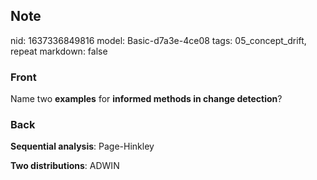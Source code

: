## Note
nid: 1637336849816
model: Basic-d7a3e-4ce08
tags: 05_concept_drift, repeat
markdown: false

### Front
Name two <b>examples</b> for <b>informed methods in change
detection</b>?

### Back
<b>Sequential analysis</b>: Page-Hinkley
<div>
  <b>Two distributions</b>: ADWIN
</div>
